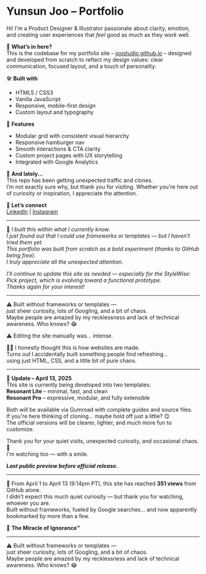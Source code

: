 # Yunsun Joo – Portfolio

Hi! I'm a Product Designer & Illustrator passionate about clarity, emotion, and creating user experiences that *feel* good as much as they *work* well.

🎯 **What’s in here?**  
This is the codebase for my portfolio site – [joostudio.github.io](https://joostudio.github.io) – designed and developed from scratch to reflect my design values: clear communication, focused layout, and a touch of personality.

🛠️ **Built with**  
- HTML5 / CSS3  
- Vanilla JavaScript  
- Responsive, mobile-first design  
- Custom layout and typography

📌 **Features**  
- Modular grid with consistent visual hierarchy  
- Responsive hamburger nav  
- Smooth interactions & CTA clarity  
- Custom project pages with UX storytelling  
- Integrated with Google Analytics

💬 **And lately...**  
This repo has been getting unexpected traffic and clones.  
I’m not exactly sure why, but thank you for visiting. Whether you're here out of curiosity or inspiration, I appreciate the attention.

🤝 **Let’s connect**  
[LinkedIn](https://www.linkedin.com/in/yunsunjoo) | [Instagram](https://www.instagram.com/joostudio.g)

---

📝 *I built this within what I currently know.*  
*I just found out that I could use frameworks or templates — but I haven’t tried them yet.*  
*This portfolio was built from scratch as a bold experiment (thanks to GitHub being free).*  
*I truly appreciate all the unexpected attention.*

*I'll continue to update this site as needed — especially for the StyleWise: Pick project, which is evolving toward a functional prototype.  
Thanks again for your interest!*

---

⚠️ Built without frameworks or templates —  
just sheer curiosity, lots of Googling, and a bit of chaos.  
Maybe people are amazed by my recklessness and lack of technical awareness. Who knows? 😂

⚠️ Editing the site manually was... intense.

🤷‍♀️ I honestly thought this is how websites are made.  
Turns out I accidentally built something people find refreshing…  
using just HTML, CSS, and a little bit of pure chaos.

---
🧩 **Update – April 13, 2025**  
This site is currently being developed into two templates:  
**Resonant Lite** – minimal, fast, and clean  
**Resonant Pro** – expressive, modular, and fully extensible

Both will be available via Gumroad with complete guides and source files.  
If you're here thinking of cloning... maybe hold off just a little? 😉  
The official versions will be clearer, lighter, and much more fun to customize.

Thank you for your quiet visits, unexpected curiosity, and occasional chaos. 👀  
I'm watching too — with a smile.

**_Last public preview before official release._**


---
👀 From April 1 to April 13 (9:14pm PT), this site has reached **351 views** from GitHub alone.  
I didn’t expect this much quiet curiosity — but thank you for watching, whoever you are.  
Built without frameworks, fueled by Google searches… and now apparently bookmarked by more than a few.

🎯 **The Miracle of Ignorance™**


---

⚠️ Built without frameworks or templates —  
just sheer curiosity, lots of Googling, and a bit of chaos.  
Maybe people are amazed by my recklessness and lack of technical awareness. Who knows? 😂